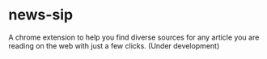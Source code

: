 # news-sip
A chrome extension to help you find diverse sources for any article you are reading on the web with just a few clicks. (Under development)
